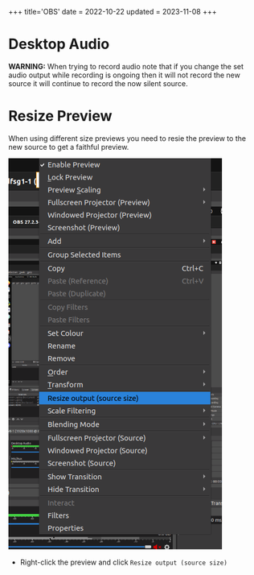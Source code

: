 +++
title='OBS'
date = 2022-10-22
updated = 2023-11-08
+++

# Desktop Audio

**WARNING:** When trying to record audio note that if you change the set audio output while recording is ongoing then it
will not record the new source it will continue to record the now silent source.

# Resize Preview

When using different size previews you need to resie the preview to the new source to get a faithful preview.

![screenshot](preview_resize.png)

- Right-click the preview and click `Resize output (source size)`
